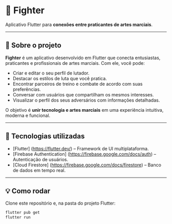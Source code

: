 # 🥊 Fighter

Aplicativo Flutter para **conexões entre praticantes de artes marciais**.

---


## 📱 Sobre o projeto

**Fighter** é um aplicativo desenvolvido em Flutter que conecta entusiastas, praticantes e profissionais de artes marciais. Com ele, você pode:

- Criar e editar o seu perfil de lutador.
- Destacar os estilos de luta que você pratica.
- Encontrar parceiros de treino e combate de acordo com suas preferências.
- Conversar com usuários que compartilham os mesmos interesses.
- Visualizar o perfil dos seus adversários com informações detalhadas.

O objetivo é **unir tecnologia e artes marciais** em uma experiência intuitiva, moderna e funcional.


---


## 🚀 Tecnologias utilizadas

- [Flutter] (https://flutter.dev/) – Framework de UI multiplataforma.
- [Firebase Authentication] (https://firebase.google.com/docs/auth) – Autenticação de usuários.
- [Cloud Firestore] (https://firebase.google.com/docs/firestore) – Banco de dados em tempo real.


---


## 💡 Como rodar

Clone este repositório e, na pasta do projeto Flutter:

```bash
flutter pub get
flutter run
